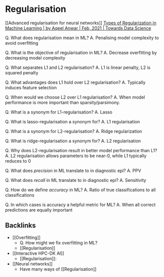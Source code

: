 # Regularisation
[[Advanced regularisation for neural networks]]
[Types of Regularization in Machine Learning | by Aqeel Anwar | Feb, 2021 | Towards Data Science](https://towardsdatascience.com/types-of-regularization-in-machine-learning-eb5ce5f9bf50)

Q. What does regularisation mean in ML?
A. Penalising model complexity to avoid overfitting

Q. What is the objective of regularisation in ML?
A. Decrease overfitting by decreasing model complexity

Q. What separates L1 and L2 regularisation?
A. L1 is linear penalty, L2 is squared penalty

Q. What advantages does L1 hold over L2 regularisation?
A. Typically induces feature selection

Q. When would we choose L2 over L1 regularisation?
A. When model performance is more important than sparsity/parsimony.

Q. What is a synonym for L1-regularisation?
A. Lasso

Q. What is lasso-regularisation a synonym for?
A. L1 regularisation

Q. What is a synonym for L2-regularisation?
A. Ridge regularization 

Q. What is ridge-regularisation a synonym for?
A. L2 regularisation

Q. Why does L2-regularisation result in better model performance than L1?
A. L2 regularisation allows parameters to be near-0, while L1 typically reduces to 0

Q. What does *precision* in ML translate to in diagnostic epi?
A. PPV

Q. What does *recall* in ML translate to in diagnostic epi?
A. Sensitivity

Q. How do we define *accuracy* in ML? 
A. Ratio of true classifications to all classifications

Q. In which cases is accuracy a helpful metric for ML?
A. When all correct predictions are equally important

## Backlinks
* [[Overfitting]]
	* Q. How might we fix overfitting in ML?
	* [[Regularisation]]
* [[Interactive HPC-DK AI]]
	* [[Regularisation]]:
* [[Neural networks]]
	* Have many ways of [[Regularisation]]

<!-- #anki/deck/ML -->

<!-- {BearID:A7F19937-FD72-44E0-B487-49E4F7435003-5010-000010D6D617D673} -->

